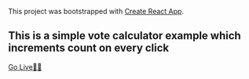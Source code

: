 
This project was bootstrapped with [Create React App](https://github.com/facebook/create-react-app).


<h2>This is a simple vote calculator example which increments count on every click</h2>




<p>
  <a class="btn"target="_blank" href="https://basic-voting.netlify.app/" role="button">Go Live🐱‍🏍</a>
  
</p>



